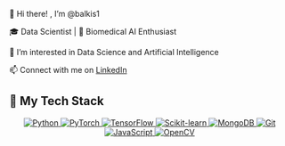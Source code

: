 👋 Hi there! , I’m @balkis1

🎓 Data Scientist | 🧪 Biomedical AI Enthusiast

👀 I’m interested in Data Science and Artificial Intelligence

📫 Connect with me on [LinkedIn](https://www.linkedin.com/in/melki-balkis-313b47225)


## 🧠 My Tech Stack

<p align="center">
  <a href="https://www.python.org/" target="_blank">
    <img src="https://img.icons8.com/color/48/000000/python.png" alt="Python"/>
  </a>
  <a href="https://pytorch.org/" target="_blank">
    <img src="https://img.icons8.com/color/48/000000/pytorch.png" alt="PyTorch"/>
  </a>
  <a href="https://www.tensorflow.org/" target="_blank">
    <img src="https://img.icons8.com/color/48/000000/tensorflow.png" alt="TensorFlow"/>
  </a>
  <a href="https://scikit-learn.org/" target="_blank">
    <img src="https://img.icons8.com/external-soft-fill-juicy-fish/48/external-scikit-learn-a-python-library-for-machine-learning-soft-fill-soft-fill-juicy-fish.png" alt="Scikit-learn"/>
  </a>
  <a href="https://www.mongodb.com/" target="_blank">
    <img src="https://img.icons8.com/color/48/000000/mongodb.png" alt="MongoDB"/>
  </a>
  <a href="https://git-scm.com/" target="_blank">
    <img src="https://img.icons8.com/color/48/000000/git.png" alt="Git"/>
  </a>
  <a href="https://www.javascript.com/" target="_blank">
    <img src="https://img.icons8.com/color/48/000000/javascript.png" alt="JavaScript"/>
  </a>
  <a href="https://opencv.org/" target="_blank">
    <img src="https://img.icons8.com/color/48/000000/opencv.png" alt="OpenCV"/>
  </a>
</p>
